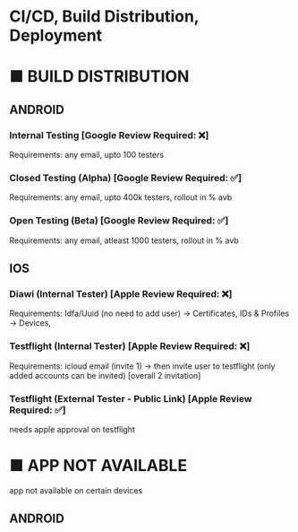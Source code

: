 # CI/CD, Build Distribution, Deployment


# ■ BUILD DISTRIBUTION

## ANDROID
### Internal Testing [Google Review Required: ❌]
Requirements: any email, upto 100 testers

### Closed Testing (Alpha) [Google Review Required: ✅]
Requirements: any email, upto 400k testers, rollout in % avb

### Open Testing (Beta) [Google Review Required: ✅]
Requirements: any email, atleast 1000 testers, rollout in % avb

## IOS
### Diawi (Internal Tester) [Apple Review Required: ❌]
Requirements: Idfa/Uuid (no need to add user) -> Certificates, IDs & Profiles -> Devices,

### Testflight (Internal Tester) [Apple Review Required: ❌]
Requirements: icloud email (invite 1) -> then invite user to testflight (only added accounts can be invited) [overall 2 invitation]

### Testflight (External Tester - Public Link) [Apple Review Required: ✅]
needs apple approval on testflight


# ■ APP NOT AVAILABLE
app not available on certain devices

## ANDROID



